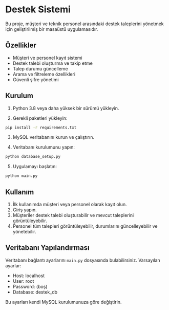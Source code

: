 # Destek Sistemi

Bu proje, müşteri ve teknik personel arasındaki destek taleplerini yönetmek için geliştirilmiş bir masaüstü uygulamasıdır.

## Özellikler

- Müşteri ve personel kayıt sistemi
- Destek talebi oluşturma ve takip etme
- Talep durumu güncelleme
- Arama ve filtreleme özellikleri
- Güvenli şifre yönetimi

## Kurulum

1. Python 3.8 veya daha yüksek bir sürümü yükleyin.

2. Gerekli paketleri yükleyin:
```bash
pip install -r requirements.txt
```

3. MySQL veritabanını kurun ve çalıştırın.

4. Veritabanı kurulumunu yapın:
```bash
python database_setup.py
```

5. Uygulamayı başlatın:
```bash
python main.py
```

## Kullanım

1. İlk kullanımda müşteri veya personel olarak kayıt olun.
2. Giriş yapın.
3. Müşteriler destek talebi oluşturabilir ve mevcut taleplerini görüntüleyebilir.
4. Personel tüm talepleri görüntüleyebilir, durumlarını güncelleyebilir ve yönetebilir.

## Veritabanı Yapılandırması

Veritabanı bağlantı ayarlarını `main.py` dosyasında bulabilirsiniz. Varsayılan ayarlar:

- Host: localhost
- User: root
- Password: (boş)
- Database: destek_db

Bu ayarları kendi MySQL kurulumunuza göre değiştirin. 